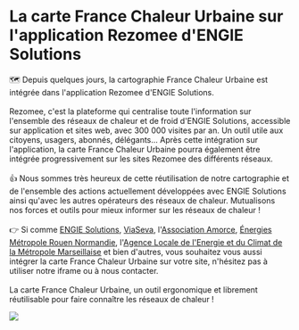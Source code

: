 # La carte France Chaleur Urbaine sur l'application Rezomee d'ENGIE Solutions

🗺 Depuis quelques jours, la cartographie France Chaleur Urbaine est intégrée dans l'application Rezomee d'ENGIE Solutions.\
\
Rezomee, c'est la plateforme qui centralise toute l'information sur l'ensemble des réseaux de chaleur et de froid d'ENGIE Solutions, accessible sur application et sites web, avec 300 000 visites par an. Un outil utile aux citoyens, usagers, abonnés, délégants... Après cette intégration sur l'application, la carte France Chaleur Urbaine pourra également être intégrée progressivement sur les sites Rezomee des différents réseaux.\
\
👍 Nous sommes très heureux de cette réutilisation de notre cartographie et de l'ensemble des actions actuellement développées avec ENGIE Solutions ainsi qu'avec les autres opérateurs des réseaux de chaleur. Mutualisons nos forces et outils pour mieux informer sur les réseaux de chaleur !\
\
👉 Si comme [ENGIE Solutions](https://www.engie-solutions.com/fr), [ViaSeva](https://viaseva.org/comment-se-raccorder/), l'[Association Amorce](https://amorce.asso.fr/Boite-A-Outils-Reseaux-de-Chaleur-et-de-Froid), [Énergies Métropole Rouen Normandie](https://energies.metropole-rouen-normandie.fr/les-reseaux-de-chaleur-urbains/), l'[Agence Locale de l'Energie et du Climat de la Métropole Marseillaise](https://www.alecmetropolemarseillaise.fr/cat\_faq/chauffage-eau-chaude/) et bien d'autres, vous souhaitez vous aussi intégrer la carte France Chaleur Urbaine sur votre site, n'hésitez pas à utiliser notre iframe ou à nous contacter.\
\
La carte France Chaleur Urbaine, un outil ergonomique et librement réutilisable pour faire connaître les réseaux de chaleur !

![](<.gitbook/assets/Intégration de la carto France Chaleur Urbaine dans l'app Rezomee.jpg>)
